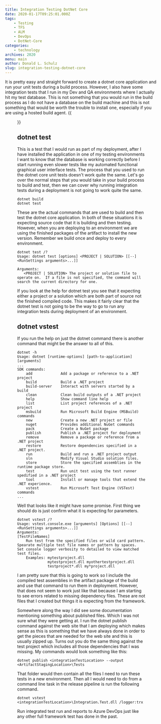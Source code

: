 ```yaml
---
title: Integration Testing DotNet Core
date: 2020-01-17T09:25:01.000Z
tags:
    - Testing
    - TFS
    - ALM
    - DevOps
    - DotNet-Core
categories:
    - technology
archives: 2020
menu: main
author: Donald L. Schulz
slug: integration-testing-dotnet-core
---
```

It is pretty easy and straight forward to create a dotnet core application and run your unit tests during a build process.  However, I also have some integration tests that I run in my Dev and QA environments where I actually hit my test database.  This is not something that you would run in the build process as I do not have a database on the build machine and this is not something that would be worth the trouble to install one, especially if you are using a hosted build agent.
{{<figure src="/images/ASPNetCore.jpg" alt="Integration Testing dotNet Core">}}
## dotnet test
This is a test that I would run as part of my deployment, after I have installed the application in one of my testing environments I want to know that the database is working correctly before I start running even slower tests like my automated functional graphical user interface tests.  The process that you used to run the dotnet core unit tests doesn't work quite the same.  Let's go over the normal steps that you would take in your build process to build and test, then we can cover why running integration tests during a deployment is not going to work quite the same.

```
dotnet build
dotnet test
```
These are the actual commands that are used to build and then test the dotnet core application.  In both of these situations it is expecting source code that it is building and then testing.  However, when you are deploying to an environment we are using the finished packages of the artifact to install the new version.  Remember we build once and deploy to every environment.
```
dotnet test /?
Usage: dotnet test [options] <PROJECT | SOLUTION> [[--] <RunSettings arguments>...]]

Arguments:
   <PROJECT | SOLUTION> The project or solution file to operate on.  If a file is not specified, the command will search the current directory for one.
```

If you look at the help for dotnet test you see that it expecting either a project or a solution which are both part of source not the finished compiled code.  This makes it fairly clear that the dotnet test is not going to be the way to go to run any integration tests during deployment of an environment.

## dotnet vstest
If you run the help on just the dotnet command there is another command that might be the answer to all of this.
```
dotnet -h
Usage: dotnet [runtime-options] [path-to-application] [arguments]
...
SDK commands:
    add             Add a package or reference to a .NET project
    build           Build a .NET project
    build-server    Interact with servers started by a build
    clean           Clean build outputs of a .NET project
    help            Show command line help
    list            List project references of a .NET project
    msbuild         Run Microsoft Build Engine (MSBuild) commands
    new             Create a new .NET project or file
    nuget           Provides additional NuGet commands
    pack            Create a NuGet package
    publish         Publish a .NET project for deployment
    remove          Remove a package or reference from a .NET project
    restore         Restore dependencies specified in a .NET project.
    run             Build and run a .NET project output
    sln             Modify Visual Studio solution files.
    store           Store the specified assemblies in the runtime package store.
    test            Run unit test using the test runner spedified in a .NET project
    tool            Install or manage tools that extend the .NET experience.
    vstest          Run Microsoft Test Engine (VSTest) commands
...
```
Well that looks like it might have some promise.  First thing we should do is just confirm what it is expecting for parameters.
```
dotnet vstest /?
Usage: vstest.console.exe [arguments] [Options] [[--] <RunSettings arguments>...]]
Arguments:
[TestFileNames]
    Run test from the specified files or wild card pattern.  Spearate multiple test file names or pattern by spaces.  Set console logger verbosity to detailed to view matched test files.
    Examples: mytestproject.dll
              mytestproject.dll myothertestproject.dll
              testproject*.dll my*project.dll
```
I am pretty sure that this is going to work so I include the compiled test assemblies in the artifact package of the build and use that command to run them in deployment.  However, that does not seem to work just like that because I am starting to see errors related to missing dependency files.  These are not files that I created but things it is expecting from the framework.

Somewhere along the way I did see some documentation mentioning something about published files.  Which I was not sure what they were getting at.  I run the dotnet publish command against the web site that I am deploying which makes sense as this is something that we have always done in order to get the pieces that are needed for the web site and this is usually zipped up.  Turns out you do the same thing against the test project which includes all those dependencies that I was missing.  My commands would look something like this:
```
dotnet publish <integrationTestLocation> --output <ArtifactStagingLocation>\Tests
```
That folder would then contain all the files I need to run these tests in a new environment.  Then all I would need to do from a command line task in the release pipeline is run the following command.
```
dotnet vstest <integrationTestLocation>\Integration.Test.dll /logger:trx
```
Run integrated test run and reports to Azure DevOps just like any other full framework test has done in the past.